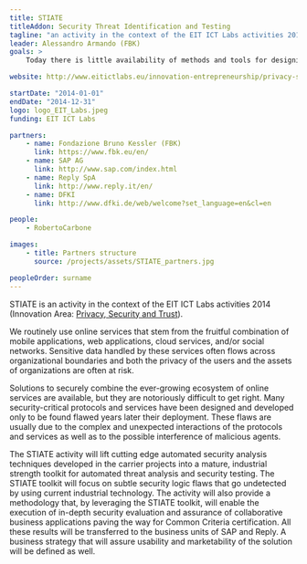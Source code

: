 ```yaml
---
title: STIATE
titleAddon: Security Threat Identification and Testing
tagline: "an activity in the context of the EIT ICT Labs activities 2014 (Innovation Area: Privacy, Security and Trust)."
leader: Alessandro Armando (FBK)
goals: >
    Today there is little availability of methods and tools for designing and assessing interaction patterns for high security and critical systems. Any large enterprise with strong security need or services to provide to a vast number of people will be keen to utilize STIATE toolkit and methodology as the risk mitigation effects will largely outweigh the cost of the solution. The go to market strategy relies on the presence in the consortium of a system integrator and consultancy with presence across Europe. The solution will be delivered within Reply as part of the consultancy commercial offering, with a dedicated team that will initially deliver across EU. This approach leverages a consolidated practice and will allow exploitation of target markets. The outputs of the activity will strengthen the ICT security industry in Europe - by automating threat analysis and security testing - and will significantly add to the competitive advantage of the products and services of the industrial partners (SAP and Reply). The activity will also allow the involved research institutions (FBK and DFKI) to identify new scientific challenges and opportunities and will thus ultimately strengthen their knowledge and technical skills in this key area.

website: http://www.eitictlabs.eu/innovation-entrepreneurship/privacy-security-trust/security-threat-identification-and-testing-stiate/

startDate: "2014-01-01"
endDate: "2014-12-31"
logo: logo_EIT_Labs.jpeg
funding: EIT ICT Labs

partners:
    - name: Fondazione Bruno Kessler (FBK)
      link: https://www.fbk.eu/en/
    - name: SAP AG
      link: http://www.sap.com/index.html
    - name: Reply SpA
      link: http://www.reply.it/en/
    - name: DFKI
      link: http://www.dfki.de/web/welcome?set_language=en&cl=en

people:
    - RobertoCarbone

images:
    - title: Partners structure
      source: /projects/assets/STIATE_partners.jpg

peopleOrder: surname
---
```


STIATE is an activity in the context of the EIT ICT Labs activities 2014 (Innovation Area: [Privacy, Security and Trust](http://www.eitictlabs.eu/innovation-areas/privacy-security-trust-in-information-society/)).

We routinely use online services that stem from the fruitful combination of mobile applications, web applications, cloud services, and/or social networks. Sensitive data handled by these services often flows across organizational boundaries and both the privacy of the users and the assets of organizations are often at risk.

Solutions to securely combine the ever-growing ecosystem of online services are available, but they are notoriously difficult to get right. Many security-critical protocols and services have been designed and developed only to be found flawed years later their deployment. These flaws are usually due to the complex and unexpected interactions of the protocols and services as well as to the possible interference of malicious agents.

The STIATE activity will lift cutting edge automated security analysis techniques developed in the carrier projects into a mature, industrial strength toolkit for automated threat analysis and security testing. The STIATE toolkit will focus on subtle security logic flaws that go undetected by using current industrial technology.
The activity will also provide a methodology that, by leveraging the STIATE toolkit, will enable the execution of in-depth security evaluation and assurance of collaborative business applications paving the way for Common Criteria certification. All these results will be transferred to the business units of SAP and Reply. A business strategy that will assure usability and marketability of the solution will be defined as well.